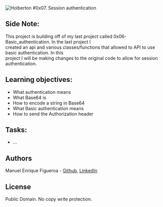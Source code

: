 ![Holberton](https://www.trinityventures.com/uploads/images/portfolio/_270xAUTO_crop_center-center/Holberton-3.png)
#0x07. Session authentication

## Side Note:
 This project is building off of my last project called 0x06-Basic_authentication. In the last project I\
 created an api and various classes/functions that allowed to API to use basic authentication. In this\
 project I will be making changes to the original code to allow for session authentication.

## Learning objectives:

* What authentication means
* What Base64 is
* How to encode a string in Base64
* What Basic authentication means
* How to send the Authorization header

## Tasks:

* ...

## Authors
Manuel Enrique Figueroa - [Github](https://github.com/FicusCarica308), [LinkedIn](https://www.linkedin.com/in/manuel-figueroa-292216215)

## License
Public Domain. No copy write protection.
